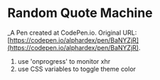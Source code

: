 # Random Quote Machine
 _A Pen created at CodePen.io. Original URL: [https://codepen.io/alphardex/pen/BaNYZjR](https://codepen.io/alphardex/pen/BaNYZjR).

 1. use 'onprogress' to monitor xhr
2. use CSS variables to toggle theme color